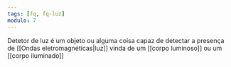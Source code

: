 ```yaml
---
tags: [fq, fq-luz]
modulo: 7
---
```


Detetor de luz é um objeto ou alguma coisa capaz de detectar a presença de [[Ondas eletromagnéticas|luz]] vinda de um [[corpo luminoso]] ou um [[corpo iluminado]]